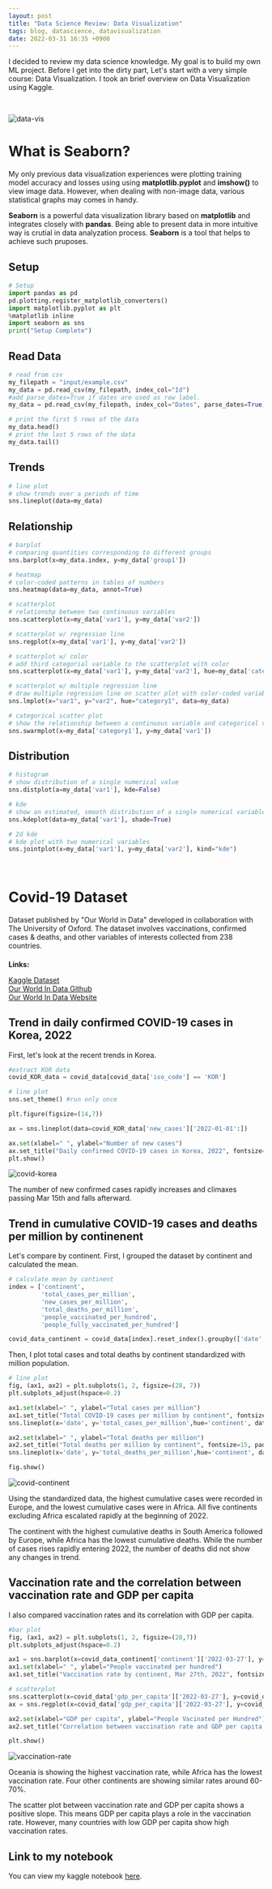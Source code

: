 ```yaml
---
layout: post
title: "Data Science Review: Data Visualization"
tags: blog, datascience, datavisualization
date: 2022-03-31 16:35 +0900
---
```


I decided to review my data science knowledge. My goal is to build my own ML project. Before I get into the dirty part, Let's start with a very simple course: Data Visualization. I took an brief overview on Data Visualization using Kaggle.

<br/>

![data-vis](https://i.imgur.com/wNHfDZA.png)

# What is Seaborn?
My only previous data visualization experiences were plotting training model accuracy and losses using using **matplotlib.pyplot** and **imshow()** to view image data. However, when dealing with non-image data, various statistical graphs may comes in handy. 

**Seaborn** is a powerful data visualization library based on **matplotlib** and integrates closely with **pandas**. Being able to present data in more intuitive way is crutial in data analyzation process. **Seaborn** is a tool that helps to achieve such pruposes.


## Setup
```python
# Setup
import pandas as pd
pd.plotting.register_matplotlib_converters()
import matplotlib.pyplot as plt
%matplotlib inline
import seaborn as sns
print("Setup Complete")
```

## Read Data
```python
# read from csv
my_filepath = "input/example.csv"
my_data = pd.read_csv(my_filepath, index_col="Id")
#add parse_dates=True if dates are used as row label.
my_data = pd.read_csv(my_filepath, index_col="Dates", parse_dates=True)

# print the first 5 rows of the data
my_data.head()
# print the last 5 rows of the data
my_data.tail()
```

## Trends
```python
# line plot
# show trends over a periods of time
sns.lineplot(data=my_data)
```


## Relationship
```python
# barplot
# comparing quantities corresponding to different groups
sns.barplot(x=my_data.index, y=my_data['group1'])

# heatmap
# color-coded patterns in tables of numbers
sns.heatmap(data=my_data, annot=True)

# scatterplot
# relationshp between two continuous variables
sns.scatterplot(x=my_data['var1'], y=my_data['var2'])

# scatterplot w/ regression line
sns.regplot(x=my_data['var1'], y=my_data['var2'])

# scatterplot w/ color
# add third categorial variable to the scatterplot with color
sns.scatterplot(x=my_data['var1'], y=my_data['var2'], hue=my_data['category1'])

# scatterplot w/ multiple regression line
# draw multiple regression line on scatter plot with color-coded variables
sns.lmplot(x="var1", y="var2", hue="category1", data=my_data)

# categorical scatter plot
# show the relationship between a continuous variable and categorical variable
sns.swarmplot(x=my_data['category1'], y=my_data['var1'])
```

## Distribution
```python
# histogram
# show distribution of a single numerical value
sns.distplot(a=my_data['var1'], kde=False)

# kde
# show an estimated, smooth distribution of a single numerical variable
sns.kdeplot(data=my_data['var1'], shade=True)

# 2d kde
# kde plot with two numerical variables
sns.jointplot(x=my_data['var1'], y=my_data['var2'], kind="kde")
```

<br/>


# Covid-19 Dataset
Dataset published by "Our World in Data" developed in collaboration with The University of Oxford.
The dataset involves vaccinations, confirmed cases & deaths, and other variables of interests collected from 238 countries.

<h4 style="margin-bottom: 0;">Links:</h4>

[Kaggle Dataset](https://www.kaggle.com/datasets/caesarmario/our-world-in-data-covid19-dataset)<br/>
[Our World In Data Github](https://github.com/owid/covid-19-data/tree/master/public/data)<br/>
[Our World In Data Website](https://ourworldindata.org/covid-vaccinations)


## Trend in daily confirmed COVID-19 cases in Korea, 2022
First, let's look at the recent trends in Korea.
```python
#extract KOR data
covid_KOR_data = covid_data[covid_data['iso_code'] == 'KOR']

# line plot
sns.set_theme() #run only once

plt.figure(figsize=(14,7))

ax = sns.lineplot(data=covid_KOR_data['new_cases']['2022-01-01':])

ax.set(xlabel=" ", ylabel="Number of new cases")
ax.set_title("Daily confirmed COVID-19 cases in Korea, 2022", fontsize=15, pad=15)
plt.show()
```

![covid-korea](https://i.imgur.com/lNMI73z.png)

The number of new confirmed cases rapidly increases and climaxes passing Mar 15th and falls afterward.


## Trend in cumulative COVID-19 cases and deaths per million by continenent
Let's compare by continent. First, I grouped the dataset by continent and calculated the mean.
```python
# calculate mean by continent
index = ['continent',
         'total_cases_per_million', 
         'new_cases_per_million',
         'total_deaths_per_million', 
         'people_vaccinated_per_hundred',
         'people_fully_vaccinated_per_hundred']

covid_data_continent = covid_data[index].reset_index().groupby(['date', 'continent'], as_index=False).mean().set_index('date')
```
Then, I plot total cases and total deaths by continent standardized with million population.
```python
# line plot
fig, (ax1, ax2) = plt.subplots(1, 2, figsize=(28, 7))
plt.subplots_adjust(hspace=0.2)

ax1.set(xlabel=" ", ylabel="Total cases per million")
ax1.set_title("Total COVID-19 cases per million by continent", fontsize=15, pad=15)
sns.lineplot(x='date', y='total_cases_per_million',hue='continent', data=covid_data_continent.reset_index(), ax=ax1)

ax2.set(xlabel=" ", ylabel="Total deaths per million")
ax2.set_title("Total deaths per million by continent", fontsize=15, pad=15)
sns.lineplot(x='date', y='total_deaths_per_million',hue='continent', data=covid_data_continent.reset_index(), ax=ax2)

fig.show()
```

![covid-continent](https://i.imgur.com/mZPFoDf.png)

Using the standardized data, the highest cumulative cases were recorded in Europe, and the lowest cumulative cases were in Africa. All five continents excluding Africa escalated rapidly at the beginning of 2022.

The continent with the highest cumulative deaths in South America followed by Europe, while Africa has the lowest cumulative deaths. While the number of cases rises rapidly entering 2022, the number of deaths did not show any changes in trend.


## Vaccination rate and the correlation between vaccination rate and GDP per capita
I also compared vaccination rates and its correlation with GDP per capita.
```python
#bar plot
fig, (ax1, ax2) = plt.subplots(1, 2, figsize=(28,7))
plt.subplots_adjust(hspace=0.2)

ax1 = sns.barplot(x=covid_data_continent['continent']['2022-03-27'], y=covid_data_continent['people_vaccinated_per_hundred']['2022-03-27'], ax=ax1)
ax1.set(xlabel=" ", ylabel="People vaccinated per hundred")
ax1.set_title("Vaccination rate by continent, Mar 27th, 2022", fontsize=15, pad=15)

# scatterplot
sns.scatterplot(x=covid_data['gdp_per_capita']['2022-03-27'], y=covid_data['people_vaccinated_per_hundred']['2022-03-27'], hue=covid_data['continent']['2022-03-27'])
ax = sns.regplot(x=covid_data['gdp_per_capita']['2022-03-27'], y=covid_data['people_vaccinated_per_hundred']['2022-03-27'],scatter=False)

ax2.set(xlabel="GDP per capita", ylabel="People Vacinated per Hundred")
ax2.set_title("Correlation between vaccination rate and GDP per capita, Mar 27th, 2022", fontsize=15, pad=15)

plt.show()
```

![vaccination-rate](https://i.imgur.com/7Xo7QuA.png)

Oceania is showing the highest vaccination rate, while Africa has the lowest vaccination rate. Four other continents are showing similar rates around 60-70%.

The scatter plot between vaccination rate and GDP per capita shows a positive slope. This means GDP per capita plays a role in the vaccination rate. However, many countries with low GDP per capita show high vaccination rates.

## Link to my notebook
You can view my kaggle notebook [here](https://www.kaggle.com/code/kwangjongchoi/data-visualization-practice-covid-19).
